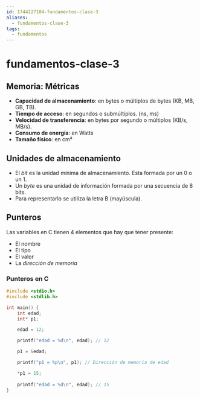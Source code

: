 ```yaml
---
id: 1744227104-fundamentos-clase-3
aliases:
  - fundamentos-clase-3
tags:
  - fundamentos
---
```

# fundamentos-clase-3
## Memoria: Métricas

- **Capacidad de almacenamiento**: en bytes o múltiplos de bytes (KB, MB, GB, TB).
- **Tiempo de acceso**: en segundos o submúltiplos. (ns, ms)
- **Velocidad de transferencia**: en bytes por segundo o múltiplos (KB/s, MB/s).
- **Consumo de energía**: en Watts
- **Tamaño físico**: en cm³ 

## Unidades de almacenamiento
- El *bit* es la unidad mínima de almacenamiento. Esta formada por un 0 o un 1.
- Un *byte* es una unidad de información formada por una secuencia de 8 bits.
- Para representarlo se utiliza la letra B (mayúscula).

## Punteros
Las variables en C tienen 4 elementos que hay que tener presente:
- El nombre
- El tipo
- El valor
- La *dirección de memoria*

### Punteros en C

```c
#include <stdio.h>
#include <stdlib.h>

int main() { 
    int edad;
    int* p1;

    edad = 12;

    printf("edad = %d\n", edad); // 12

    p1 = &edad; 

    printf("p1 = %p\n", p1); // Dirección de memoria de edad

    *p1 = 15;
    
    printf("edad = %d\n", edad); // 15
}
```
